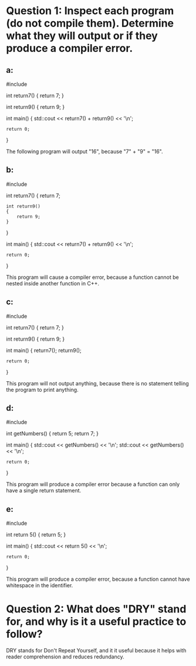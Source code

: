 # Question 1: Inspect each program (do not compile them). Determine what they will output or if they produce a compiler error.
## a:
#include <iostream>

int return7()
{
    return 7;
}

int return9()
{
    return 9;
}

int main()
{
    std::cout << return7() + return9() << '\n';

    return 0;
}

The following program will output "16", because "7" + "9" = "16".

## b:
#include <iostream>

int return7()
{
    return 7;

    int return9()
    {
        return 9;
    }
}

int main()
{
    std::cout << return7() + return9() << '\n';

    return 0;
}

This program will cause a compiler error, because a function cannot be nested inside another function in C++.

## c:
#include <iostream>

int return7()
{
    return 7;
}

int return9()
{
    return 9;
}

int main()
{
    return7();
    return9();

    return 0;
}

This program will not output anything, because there is no statement telling the program to print anything.

## d:
#include <iostream>

int getNumbers()
{
    return 5;
    return 7;
}

int main()
{
    std::cout << getNumbers() << '\n';
    std::cout << getNumbers() << '\n';

    return 0;
}

This program will produce a compiler error because a function can only have a single return statement.

## e:
#include <iostream>

int return 5()
{
    return 5;
}

int main()
{
    std::cout << return 5() << '\n';

    return 0;
}

This program will produce a compiler error, because a function cannot have whitespace in the identifier.

# Question 2: What does "DRY" stand for, and why is it a useful practice to follow?
DRY stands for Don't Repeat Yourself, and it it useful because it helps with reader comprehension and reduces redundancy.